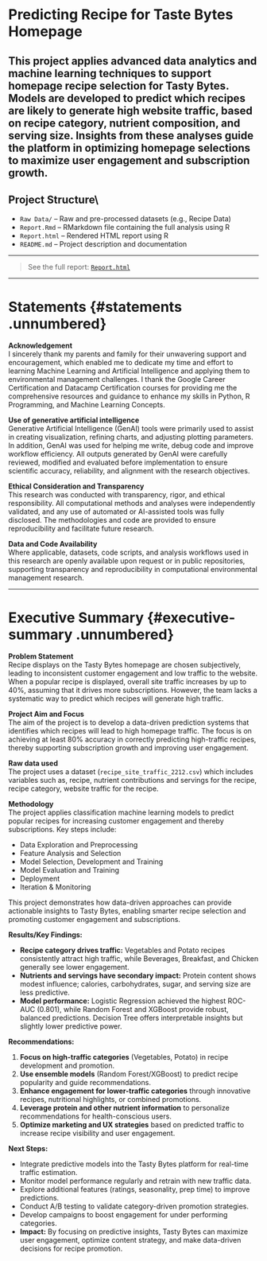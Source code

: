 # Predicting Recipe for Taste Bytes Homepage     

This project applies advanced data analytics and machine learning techniques to support homepage recipe selection for Tasty Bytes. Models are developed to predict which recipes are likely to generate high website traffic, based on recipe category, nutrient composition, and serving size. Insights from these analyses guide the platform in optimizing homepage selections to maximize user engagement and subscription growth.
---
## Project Structure\

- `Raw Data/` – Raw and pre-processed datasets (e.g., Recipe Data)
- `Report.Rmd` – RMarkdown file containing the full analysis using R
- `Report.html` – Rendered HTML report using R 
- `README.md` – Project description and documentation

---
> See the full report: [`Report.html`](./Report.html)

---
# Statements {#statements .unnumbered}
**Acknowledgement**\
I sincerely thank my parents and family for their unwavering support and
encouragement, which enabled me to dedicate my time and effort to
learning Machine Learning and Artificial Intelligence and applying them
to environmental management challenges. I thank the Google Career
Certification and Datacamp Certification courses for providing me the
comprehensive resources and guidance to enhance my skills in Python, R
Programming, and Machine Learning Concepts.

**Use of generative artificial intelligence**\
Generative Artificial Intelligence (GenAI) tools were primarily used to
assist in creating visualization, refining charts, and adjusting
plotting parameters. In addition, GenAI was used for helping me write,
debug code and improve workflow efficiency. All outputs generated by
GenAI were carefully reviewed, modified and evaluated before
implementation to ensure scientific accuracy, reliability, and alignment
with the research objectives.

**Ethical Consideration and Transparency**\
This research was conducted with transparency, rigor, and ethical
responsibility. All computational methods and analyses were
independently validated, and any use of automated or AI-assisted tools
was fully disclosed. The methodologies and code are provided to ensure
reproducibility and facilitate future research.

**Data and Code Availability**\
Where applicable, datasets, code scripts, and analysis workflows used in
this research are openly available upon request or in public
repositories, supporting transparency and reproducibility in
computational environmental management research.

---
# Executive Summary {#executive-summary .unnumbered}

**Problem Statement**\
Recipe displays on the Tasty Bytes homepage are chosen subjectively,
leading to inconsistent customer engagement and low traffic to the
website. When a popular recipe is displayed, overall site traffic
increases by up to 40%, assuming that it drives more subscriptions.
However, the team lacks a systematic way to predict which recipes will
generate high traffic.

**Project Aim and Focus**\
The aim of the project is to develop a data-driven prediction systems
that identifies which recipes will lead to high homepage traffic. The
focus is on achieving at least 80% accuracy in correctly predicting
high-traffic recipes, thereby supporting subscription growth and
improving user engagement.

**Raw data used**\
The project uses a dataset (`recipe_site_traffic_2212.csv`) which
includes variables such as, recipe, nutrient contributions and servings
for the recipe, recipe category, website traffic for the recipe.

**Methodology**\
The project applies classification machine learning models to predict
popular recipes for increasing customer engagement and thereby
subscriptions. Key steps include:

-   Data Exploration and Preprocessing
-   Feature Analysis and Selection
-   Model Selection, Development and Training
-   Model Evaluation and Training
-   Deployment
-   Iteration & Monitoring

This project demonstrates how data-driven approaches can provide
actionable insights to Tasty Bytes, enabling smarter recipe selection
and promoting customer engagement and subscriptions.

**Results/Key Findings:**

-   **Recipe category drives traffic:** Vegetables and Potato recipes
    consistently attract high traffic, while Beverages, Breakfast, and
    Chicken generally see lower engagement.
-   **Nutrients and servings have secondary impact:** Protein content
    shows modest influence; calories, carbohydrates, sugar, and serving
    size are less predictive.
-   **Model performance:** Logistic Regression achieved the highest
    ROC-AUC (0.801), while Random Forest and XGBoost provide robust,
    balanced predictions. Decision Tree offers interpretable insights
    but slightly lower predictive power.

**Recommendations:**

1.  **Focus on high-traffic categories** (Vegetables, Potato) in recipe
    development and promotion.
2.  **Use ensemble models** (Random Forest/XGBoost) to predict recipe
    popularity and guide recommendations.
3.  **Enhance engagement for lower-traffic categories** through
    innovative recipes, nutritional highlights, or combined promotions.
4.  **Leverage protein and other nutrient information** to personalize
    recommendations for health-conscious users.
5.  **Optimize marketing and UX strategies** based on predicted traffic
    to increase recipe visibility and user engagement.

**Next Steps:**

-   Integrate predictive models into the Tasty Bytes platform for
    real-time traffic estimation.
-   Monitor model performance regularly and retrain with new traffic
    data.
-   Explore additional features (ratings, seasonality, prep time) to
    improve predictions.
-   Conduct A/B testing to validate category-driven promotion
    strategies.
-   Develop campaigns to boost engagement for under performing
    categories.
-   **Impact:** By focusing on predictive insights, Tasty Bytes can
    maximize user engagement, optimize content strategy, and make
    data-driven decisions for recipe promotion.
